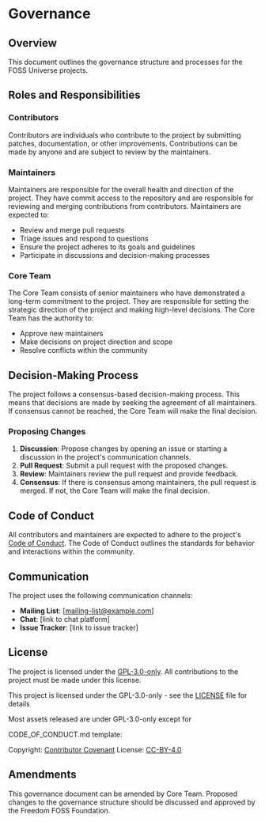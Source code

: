 <!--
SPDX-FileCopyrightText: 2025 Freedom FOSS Foundation <https://freedomfoss.org>

SPDX-License-Identifier: GPL-3.0-only
-->

# Governance

## Overview

This document outlines the governance structure and processes for the FOSS Universe projects.

## Roles and Responsibilities

### Contributors

Contributors are individuals who contribute to the project by submitting patches, documentation, or other improvements. Contributions can be made by anyone and are subject to review by the maintainers.

### Maintainers

Maintainers are responsible for the overall health and direction of the project. They have commit access to the repository and are responsible for reviewing and merging contributions from contributors. Maintainers are expected to:

- Review and merge pull requests
- Triage issues and respond to questions
- Ensure the project adheres to its goals and guidelines
- Participate in discussions and decision-making processes

### Core Team

The Core Team consists of senior maintainers who have demonstrated a long-term commitment to the project. They are responsible for setting the strategic direction of the project and making high-level decisions. The Core Team has the authority to:

- Approve new maintainers
- Make decisions on project direction and scope
- Resolve conflicts within the community

## Decision-Making Process

The project follows a consensus-based decision-making process. This means that decisions are made by seeking the agreement of all maintainers. If consensus cannot be reached, the Core Team will make the final decision.

### Proposing Changes

1. **Discussion**: Propose changes by opening an issue or starting a discussion in the project's communication channels.
2. **Pull Request**: Submit a pull request with the proposed changes.
3. **Review**: Maintainers review the pull request and provide feedback.
4. **Consensus**: If there is consensus among maintainers, the pull request is merged. If not, the Core Team will make the final decision.

## Code of Conduct

All contributors and maintainers are expected to adhere to the project's [Code of Conduct](./CODE_OF_CONDUCT.md). The Code of Conduct outlines the standards for behavior and interactions within the community.

## Communication

The project uses the following communication channels:

- **Mailing List**: [mailing-list@example.com]
- **Chat**: [link to chat platform]
- **Issue Tracker**: [link to issue tracker]

## License

The project is licensed under the [GPL-3.0-only](./LICENSE). All contributions to the project must be made under this license.

This project is licensed under the GPL-3.0-only - see the [LICENSE](./LICENSE) file for details

Most assets released are under GPL-3.0-only except for

CODE_OF_CONDUCT.md template:

Copyright: [Contributor Covenant](https://www.contributor-covenant.org/) License: [CC-BY-4.0](https://creativecommons.org/licenses/by/4.0/)

## Amendments

This governance document can be amended by Core Team. Proposed changes to the governance structure should be discussed and approved by the Freedom FOSS Foundation.
